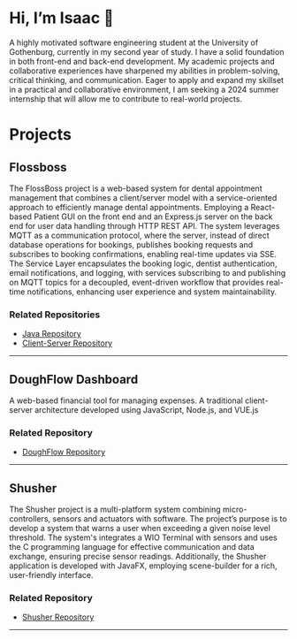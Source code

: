 # Hi, I’m Isaac 👋
A highly motivated software engineering student at the University of Gothenburg, currently in my second year of study. I have a solid foundation in both front-end and back-end development. My academic projects and collaborative experiences have sharpened my abilities in problem-solving, critical thinking, and communication. Eager to apply and expand my skillset in a practical and collaborative environment, I am seeking a 2024 summer internship that will allow me to contribute to real-world projects. 
# Projects
## Flossboss
The FlossBoss project is a web-based system for dental appointment management that combines a client/server model with a service-oriented approach to efficiently manage dental appointments. Employing a React-based Patient GUI on the front end and an Express.js server on the back end for user data handling through HTTP REST API. The system leverages MQTT as a communication protocol, where the server, instead of direct database operations for bookings, publishes booking requests and subscribes to booking confirmations, enabling real-time updates via SSE. The Service Layer encapsulates the booking logic, dentist authentication, email notifications, and logging, with services subscribing to and publishing on MQTT topics for a decoupled, event-driven workflow that provides real-time notifications, enhancing user experience and system maintainability.
### Related Repositories
- [Java Repository](https://github.com/joelcelen/flossboss-java-repo)
- [Client-Server Repository](https://github.com/KalleErikssoon/Flossboss-client-server)
--- 
## DoughFlow Dashboard
A web-based financial tool for managing expenses. A traditional client-server architecture developed using JavaScript, Node.js, and VUE.js
### Related Repository
- [DoughFlow Repository](https://github.com/IsaacLT/DoughFlow-Dashboard)
---
## Shusher
The Shusher project is a multi-platform system combining micro-controllers, sensors and actuators with software. The project’s purpose is to develop a system that warns a user when exceeding a given noise level threshold. The system's integrates a WIO Terminal with sensors and uses the C programming language for effective communication and data exchange, ensuring precise sensor readings. Additionally, the Shusher application is developed with JavaFX, employing scene-builder for a rich, user-friendly interface.
### Related Repository
- [Shusher Repository](https://github.com/IsaacLT/Shusher)
---
<!---
IsaacLT/IsaacLT is a ✨ special ✨ repository because its `README.md` (this file) appears on your GitHub profile.
You can click the Preview link to take a look at your changes.
--->
